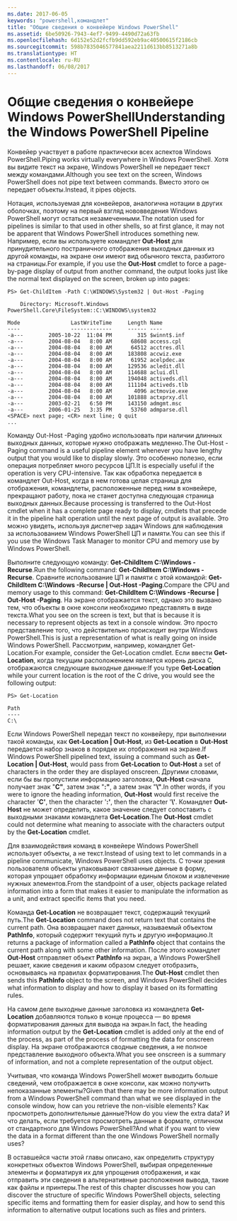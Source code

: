 ```yaml
---
ms.date: 2017-06-05
keywords: "powershell,командлет"
title: "Общие сведения о конвейере Windows PowerShell"
ms.assetid: 6be50926-7943-4ef7-9499-4490d72a63fb
ms.openlocfilehash: 6d152e52d2fcfb9dd592eb9ac40500615f2186cb
ms.sourcegitcommit: 598b7835046577841aea2211d613bb8513271a8b
ms.translationtype: HT
ms.contentlocale: ru-RU
ms.lasthandoff: 06/08/2017
---
```

# <a name="understanding-the-windows-powershell-pipeline"></a><span data-ttu-id="fff24-103">Общие сведения о конвейере Windows PowerShell</span><span class="sxs-lookup"><span data-stu-id="fff24-103">Understanding the Windows PowerShell Pipeline</span></span>
<span data-ttu-id="fff24-104">Конвейер участвует в работе практически всех аспектов Windows PowerShell.</span><span class="sxs-lookup"><span data-stu-id="fff24-104">Piping works virtually everywhere in Windows PowerShell.</span></span> <span data-ttu-id="fff24-105">Хотя вы видите текст на экране, Windows PowerShell не передает текст между командами.</span><span class="sxs-lookup"><span data-stu-id="fff24-105">Although you see text on the screen, Windows PowerShell does not pipe text between commands.</span></span> <span data-ttu-id="fff24-106">Вместо этого он передает объекты.</span><span class="sxs-lookup"><span data-stu-id="fff24-106">Instead, it pipes objects.</span></span>

<span data-ttu-id="fff24-107">Нотация, используемая для конвейеров, аналогична нотации в других оболочках, поэтому на первый взгляд нововведения Windows PowerShell могут остаться незамеченными.</span><span class="sxs-lookup"><span data-stu-id="fff24-107">The notation used for pipelines is similar to that used in other shells, so at first glance, it may not be apparent that Windows PowerShell introduces something new.</span></span> <span data-ttu-id="fff24-108">Например, если вы используете командлет **Out-Host** для принудительного постраничного отображения выходных данных из другой команды, на экране они имеют вид обычного текста, разбитого на страницы.</span><span class="sxs-lookup"><span data-stu-id="fff24-108">For example, if you use the **Out-Host** cmdlet to force a page-by-page display of output from another command, the output looks just like the normal text displayed on the screen, broken up into pages:</span></span>

```
PS> Get-ChildItem -Path C:\WINDOWS\System32 | Out-Host -Paging

    Directory: Microsoft.Windows PowerShell.Core\FileSystem::C:\WINDOWS\system32

Mode                LastWriteTime     Length Name
----                -------------     ------ ----
-a---        2005-10-22  11:04 PM        315 $winnt$.inf
-a---        2004-08-04   8:00 AM      68608 access.cpl
-a---        2004-08-04   8:00 AM      64512 acctres.dll
-a---        2004-08-04   8:00 AM     183808 accwiz.exe
-a---        2004-08-04   8:00 AM      61952 acelpdec.ax
-a---        2004-08-04   8:00 AM     129536 acledit.dll
-a---        2004-08-04   8:00 AM     114688 aclui.dll
-a---        2004-08-04   8:00 AM     194048 activeds.dll
-a---        2004-08-04   8:00 AM     111104 activeds.tlb
-a---        2004-08-04   8:00 AM       4096 actmovie.exe
-a---        2004-08-04   8:00 AM     101888 actxprxy.dll
-a---        2003-02-21   6:50 PM     143150 admgmt.msc
-a---        2006-01-25   3:35 PM      53760 admparse.dll
<SPACE> next page; <CR> next line; Q quit
...
```

<span data-ttu-id="fff24-109">Команду Out-Host -Paging удобно использовать при наличии длинных выходных данных, которые нужно отображать медленно.</span><span class="sxs-lookup"><span data-stu-id="fff24-109">The Out-Host -Paging command is a useful pipeline element whenever you have lengthy output that you would like to display slowly.</span></span> <span data-ttu-id="fff24-110">Это особенно полезно, если операция потребляет много ресурсов ЦП.</span><span class="sxs-lookup"><span data-stu-id="fff24-110">It is especially useful if the operation is very CPU-intensive.</span></span> <span data-ttu-id="fff24-111">Так как обработка передается в командлет Out-Host, когда в нем готова целая страница для отображения, командлеты, расположенные перед ним в конвейере, прекращают работу, пока не станет доступна следующая страница выходных данных.</span><span class="sxs-lookup"><span data-stu-id="fff24-111">Because processing is transferred to the Out-Host cmdlet when it has a complete page ready to display, cmdlets that precede it in the pipeline halt operation until the next page of output is available.</span></span> <span data-ttu-id="fff24-112">Это можно увидеть, используя диспетчер задач Windows для наблюдения за использованием Windows PowerShell ЦП и памяти.</span><span class="sxs-lookup"><span data-stu-id="fff24-112">You can see this if you use the Windows Task Manager to monitor CPU and memory use by Windows PowerShell.</span></span>

<span data-ttu-id="fff24-113">Выполните следующую команду: **Get-ChildItem C:\\Windows -Recurse**.</span><span class="sxs-lookup"><span data-stu-id="fff24-113">Run the following command: **Get-ChildItem C:\\Windows -Recurse**.</span></span> <span data-ttu-id="fff24-114">Сравните использование ЦП и памяти с этой командой: **Get-ChildItem C:\\Windows -Recurse | Out-Host -Paging**.</span><span class="sxs-lookup"><span data-stu-id="fff24-114">Compare the CPU and memory usage to this command: **Get-ChildItem C:\\Windows -Recurse | Out-Host -Paging**.</span></span> <span data-ttu-id="fff24-115">На экране отображается текст, однако это вызвано тем, что объекты в окне консоли необходимо представлять в виде текста.</span><span class="sxs-lookup"><span data-stu-id="fff24-115">What you see on the screen is text, but that is because it is necessary to represent objects as text in a console window.</span></span> <span data-ttu-id="fff24-116">Это просто представление того, что действительно происходит внутри Windows PowerShell.</span><span class="sxs-lookup"><span data-stu-id="fff24-116">This is just a representation of what is really going on inside Windows PowerShell.</span></span> <span data-ttu-id="fff24-117">Рассмотрим, например, командлет Get-Location.</span><span class="sxs-lookup"><span data-stu-id="fff24-117">For example, consider the Get-Location cmdlet.</span></span> <span data-ttu-id="fff24-118">Если ввести **Get-Location**, когда текущим расположением является корень диска C, отображаются следующие выходные данные:</span><span class="sxs-lookup"><span data-stu-id="fff24-118">If you type **Get-Location** while your current location is the root of the C drive, you would see the following output:</span></span>

```
PS> Get-Location

Path
----
C:\
```

<span data-ttu-id="fff24-119">Если Windows PowerShell передал текст по конвейеру, при выполнении такой команды, как **Get-Location | Out-Host**, из **Get-Location** в **Out-Host** передается набор знаков в порядке их отображения на экране.</span><span class="sxs-lookup"><span data-stu-id="fff24-119">If Windows PowerShell pipelined text, issuing a command such as **Get-Location | Out-Host**, would pass from **Get-Location** to **Out-Host** a set of characters in the order they are displayed onscreen.</span></span> <span data-ttu-id="fff24-120">Другими словами, если бы вы пропустили информацию заголовка, **Out-Host** сначала получает знак "**C"**, затем знак "**:"**, а затем знак "**\\"**.</span><span class="sxs-lookup"><span data-stu-id="fff24-120">In other words, if you were to ignore the heading information, **Out-Host** would first receive the character '**C'**, then the character '**:'**, then the character '**\\'**.</span></span> <span data-ttu-id="fff24-121">Командлет **Out-Host** не может определить, какое значение следует сопоставить с выходными знаками командлета **Get-Location**.</span><span class="sxs-lookup"><span data-stu-id="fff24-121">The **Out-Host** cmdlet could not determine what meaning to associate with the characters output by the **Get-Location** cmdlet.</span></span>

<span data-ttu-id="fff24-122">Для взаимодействия команд в конвейере Windows PowerShell использует объекты, а не текст.</span><span class="sxs-lookup"><span data-stu-id="fff24-122">Instead of using text to let commands in a pipeline communicate, Windows PowerShell uses objects.</span></span> <span data-ttu-id="fff24-123">С точки зрения пользователя объекты упаковывают связанные данные в форму, которая упрощает обработку информации единым блоком и извлечение нужных элементов.</span><span class="sxs-lookup"><span data-stu-id="fff24-123">From the standpoint of a user, objects package related information into a form that makes it easier to manipulate the information as a unit, and extract specific items that you need.</span></span>

<span data-ttu-id="fff24-124">Команда **Get-Location** не возвращает текст, содержащий текущий путь.</span><span class="sxs-lookup"><span data-stu-id="fff24-124">The **Get-Location** command does not return text that contains the current path.</span></span> <span data-ttu-id="fff24-125">Она возвращает пакет данных, называемый объектом **PathInfo**, который содержит текущий путь и другую информацию.</span><span class="sxs-lookup"><span data-stu-id="fff24-125">It returns a package of information called a **PathInfo** object that contains the current path along with some other information.</span></span> <span data-ttu-id="fff24-126">После этого командлет **Out-Host** отправляет объект **PathInfo** на экран, а Windows PowerShell решает, какие сведения и каким образом следует отобразить, основываясь на правилах форматирования.</span><span class="sxs-lookup"><span data-stu-id="fff24-126">The **Out-Host** cmdlet then sends this **PathInfo** object to the screen, and Windows PowerShell decides what information to display and how to display it based on its formatting rules.</span></span>

<span data-ttu-id="fff24-127">На самом деле выходные данные заголовка из командлета **Get-Location** добавляются только в конце процесса — во время форматирования данных для вывода на экран.</span><span class="sxs-lookup"><span data-stu-id="fff24-127">In fact, the heading information output by the **Get-Location** cmdlet is added only at the end of the process, as part of the process of formatting the data for onscreen display.</span></span> <span data-ttu-id="fff24-128">На экране отображаются сводные сведения, а не полное представление выходного объекта.</span><span class="sxs-lookup"><span data-stu-id="fff24-128">What you see onscreen is a summary of information, and not a complete representation of the output object.</span></span>

<span data-ttu-id="fff24-129">Учитывая, что команда Windows PowerShell может выводить больше сведений, чем отображается в окне консоли, как можно получить непоказанные элементы?</span><span class="sxs-lookup"><span data-stu-id="fff24-129">Given that there may be more information output from a Windows PowerShell command than what we see displayed in the console window, how can you retrieve the non-visible elements?</span></span> <span data-ttu-id="fff24-130">Как просмотреть дополнительные данные?</span><span class="sxs-lookup"><span data-stu-id="fff24-130">How do you view the extra data?</span></span> <span data-ttu-id="fff24-131">И что делать, если требуется просмотреть данные в формате, отличном от стандартного для Windows PowerShell?</span><span class="sxs-lookup"><span data-stu-id="fff24-131">And what if you want to view the data in a format different than the one Windows PowerShell normally uses?</span></span>

<span data-ttu-id="fff24-132">В оставшейся части этой главы описано, как определить структуру конкретных объектов Windows PowerShell, выбирая определенные элементы и форматируя их для упрощения отображения, и как отправить эти сведения в альтернативные расположения вывода, такие как файлы и принтеры.</span><span class="sxs-lookup"><span data-stu-id="fff24-132">The rest of this chapter discusses how you can discover the structure of specific Windows PowerShell objects, selecting specific items and formatting them for easier display, and how to send this information to alternative output locations such as files and printers.</span></span>

